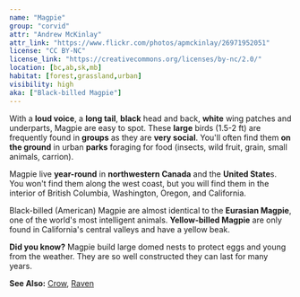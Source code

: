 ```yaml
---
name: "Magpie"
group: "corvid"
attr: "Andrew McKinlay"
attr_link: "https://www.flickr.com/photos/apmckinlay/26971952051"
license: "CC BY-NC"
license_link: "https://creativecommons.org/licenses/by-nc/2.0/"
location: [bc,ab,sk,mb]
habitat: [forest,grassland,urban]
visibility: high
aka: ["Black-billed Magpie"]
---
```

With a **loud voice**, a **long tail**, **black** head and back, **white** wing patches and underparts, Magpie are easy to spot. These **large** birds (1.5-2 ft) are frequently found in **groups** as they are **very social**. You'll often find them **on the ground** in urban **parks** foraging for food (insects, wild fruit, grain, small animals, carrion).

Magpie live **year-round** in **northwestern Canada** and the **United State**s. You won't find them along the west coast, but you will find them in the interior of British Columbia, Washington, Oregon, and California.

Black-billed (American) Magpie are almost identical to the **Eurasian Magpie**, one of the world's most intelligent animals. **Yellow-billed Magpie** are only found in California's central valleys and have a yellow beak.

**Did you know?** Magpie build large domed nests to protect eggs and young from the weather. They are so well constructed they can last for many years.

<!-- generated, do not edit -->
**See Also:**
[Crow](/birds/crow/),
[Raven](/birds/raven/)
